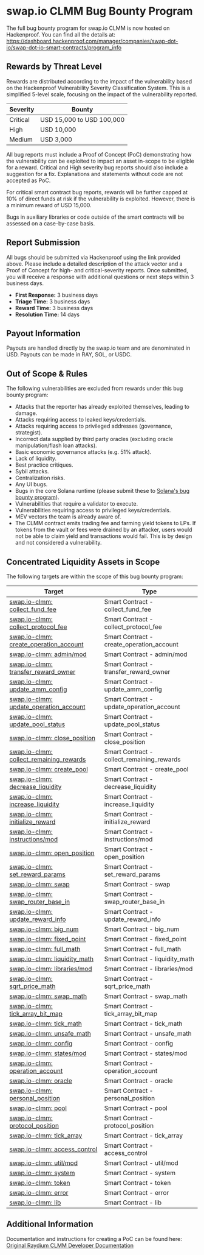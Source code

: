 # swap.io CLMM Bug Bounty Program

The full bug bounty program for swap.io CLMM is now hosted on Hackenproof. You can find all the details at:  
https://dashboard.hackenproof.com/manager/companies/swap-dot-io/swap-dot-io-smart-contracts/program_info

## Rewards by Threat Level

Rewards are distributed according to the impact of the vulnerability based on the Hackenproof Vulnerability Severity Classification System. This is a simplified 5-level scale, focusing on the impact of the vulnerability reported.

| Severity | Bounty                         |
| -------- | ------------------------------ |
| Critical | USD 15,000 to USD 100,000      |
| High     | USD 10,000                     |
| Medium   | USD 3,000                      |

All bug reports must include a Proof of Concept (PoC) demonstrating how the vulnerability can be exploited to impact an asset in-scope to be eligible for a reward. Critical and High severity bug reports should also include a suggestion for a fix. Explanations and statements without code are not accepted as PoC.

For critical smart contract bug reports, rewards will be further capped at 10% of direct funds at risk if the vulnerability is exploited. However, there is a minimum reward of USD 15,000.

Bugs in auxiliary libraries or code outside of the smart contracts will be assessed on a case-by-case basis.

## Report Submission

All bugs should be submitted via Hackenproof using the link provided above. Please include a detailed description of the attack vector and a Proof of Concept for high- and critical-severity reports. Once submitted, you will receive a response with additional questions or next steps within 3 business days.

- **First Response:** 3 business days  
- **Triage Time:** 3 business days  
- **Reward Time:** 3 business days  
- **Resolution Time:** 14 days

## Payout Information

Payouts are handled directly by the swap.io team and are denominated in USD. Payouts can be made in RAY, SOL, or USDC.

## Out of Scope & Rules

The following vulnerabilities are excluded from rewards under this bug bounty program:

- Attacks that the reporter has already exploited themselves, leading to damage.
- Attacks requiring access to leaked keys/credentials.
- Attacks requiring access to privileged addresses (governance, strategist).
- Incorrect data supplied by third party oracles (excluding oracle manipulation/flash loan attacks).
- Basic economic governance attacks (e.g. 51% attack).
- Lack of liquidity.
- Best practice critiques.
- Sybil attacks.
- Centralization risks.
- Any UI bugs.
- Bugs in the core Solana runtime (please submit these to [Solana's bug bounty program](https://github.com/solana-labs/solana/security/policy)).
- Vulnerabilities that require a validator to execute.
- Vulnerabilities requiring access to privileged keys/credentials.
- MEV vectors the team is already aware of.
- The CLMM contract emits trading fee and farming yield tokens to LPs. If tokens from the vault or fees were drained by an attacker, users would not be able to claim yield and transactions would fail. This is by design and not considered a vulnerability.

## Concentrated Liquidity Assets in Scope

The following targets are within the scope of this bug bounty program:

| Target                                                                                                                      | Type                                       |
| --------------------------------------------------------------------------------------------------------------------------- | ------------------------------------------ |
| [swap.io-clmm: collect_fund_fee](https://github.com/swap-dot-io/swap-io-clmm/blob/master/programs/amm/src/instructions/admin/collect_fund_fee.rs)         | Smart Contract - collect_fund_fee          |
| [swap.io-clmm: collect_protocol_fee](https://github.com/swap-dot-io/swap-io-clmm/blob/master/programs/amm/src/instructions/admin/collect_protocol_fee.rs)     | Smart Contract - collect_protocol_fee      |
| [swap.io-clmm: create_operation_account](https://github.com/swap-dot-io/swap-io-clmm/blob/master/programs/amm/src/instructions/admin/create_operation_account.rs) | Smart Contract - create_operation_account  |
| [swap.io-clmm: admin/mod](https://github.com/swap-dot-io/swap-io-clmm/blob/master/programs/amm/src/instructions/admin/mod.rs)                      | Smart Contract - admin/mod                 |
| [swap.io-clmm: transfer_reward_owner](https://github.com/swap-dot-io/swap-io-clmm/blob/master/programs/amm/src/instructions/admin/transfer_reward_owner.rs)    | Smart Contract - transfer_reward_owner     |
| [swap.io-clmm: update_amm_config](https://github.com/swap-dot-io/swap-io-clmm/blob/master/programs/amm/src/instructions/admin/update_amm_config.rs)        | Smart Contract - update_amm_config         |
| [swap.io-clmm: update_operation_account](https://github.com/swap-dot-io/swap-io-clmm/blob/master/programs/amm/src/instructions/admin/update_operation_account.rs) | Smart Contract - update_operation_account  |
| [swap.io-clmm: update_pool_status](https://github.com/swap-dot-io/swap-io-clmm/blob/master/programs/amm/src/instructions/admin/update_pool_status.rs)       | Smart Contract - update_pool_status        |
| [swap.io-clmm: close_position](https://github.com/swap-dot-io/swap-io-clmm/blob/master/programs/amm/src/instructions/close_position.rs)                 | Smart Contract - close_position            |
| [swap.io-clmm: collect_remaining_rewards](https://github.com/swap-dot-io/swap-io-clmm/blob/master/programs/amm/src/instructions/collect_remaining_rewards.rs)      | Smart Contract - collect_remaining_rewards |
| [swap.io-clmm: create_pool](https://github.com/swap-dot-io/swap-io-clmm/blob/master/programs/amm/src/instructions/create_pool.rs)                    | Smart Contract - create_pool               |
| [swap.io-clmm: decrease_liquidity](https://github.com/swap-dot-io/swap-io-clmm/blob/master/programs/amm/src/instructions/decrease_liquidity.rs)             | Smart Contract - decrease_liquidity        |
| [swap.io-clmm: increase_liquidity](https://github.com/swap-dot-io/swap-io-clmm/blob/master/programs/amm/src/instructions/increase_liquidity.rs)             | Smart Contract - increase_liquidity        |
| [swap.io-clmm: initialize_reward](https://github.com/swap-dot-io/swap-io-clmm/blob/master/programs/amm/src/instructions/initialize_reward.rs)              | Smart Contract - initialize_reward         |
| [swap.io-clmm: instructions/mod](https://github.com/swap-dot-io/swap-io-clmm/blob/master/programs/amm/src/instructions/mod.rs)                            | Smart Contract - instructions/mod          |
| [swap.io-clmm: open_position](https://github.com/swap-dot-io/swap-io-clmm/blob/master/programs/amm/src/instructions/open_position.rs)                  | Smart Contract - open_position             |
| [swap.io-clmm: set_reward_params](https://github.com/swap-dot-io/swap-io-clmm/blob/master/programs/amm/src/instructions/set_reward_params.rs)              | Smart Contract - set_reward_params         |
| [swap.io-clmm: swap](https://github.com/swap-dot-io/swap-io-clmm/blob/master/programs/amm/src/instructions/swap.rs)                           | Smart Contract - swap                      |
| [swap.io-clmm: swap_router_base_in](https://github.com/swap-dot-io/swap-io-clmm/blob/master/programs/amm/src/instructions/swap_router_base_in.rs)            | Smart Contract - swap_router_base_in       |
| [swap.io-clmm: update_reward_info](https://github.com/swap-dot-io/swap-io-clmm/blob/master/programs/amm/src/instructions/update_reward_info.rs)             | Smart Contract - update_reward_info        |
| [swap.io-clmm: big_num](https://github.com/swap-dot-io/swap-io-clmm/blob/master/programs/amm/src/libraries/big_num.rs)                           | Smart Contract - big_num                   |
| [swap.io-clmm: fixed_point](https://github.com/swap-dot-io/swap-io-clmm/blob/master/programs/amm/src/libraries/fixed_point_64.rs)                    | Smart Contract - fixed_point               |
| [swap.io-clmm: full_math](https://github.com/swap-dot-io/swap-io-clmm/blob/master/programs/amm/src/libraries/full_math.rs)                         | Smart Contract - full_math                 |
| [swap.io-clmm: liquidity_math](https://github.com/swap-dot-io/swap-io-clmm/blob/master/programs/amm/src/libraries/liquidity_math.rs)                    | Smart Contract - liquidity_math            |
| [swap.io-clmm: libraries/mod](https://github.com/swap-dot-io/swap-io-clmm/blob/master/programs/amm/src/libraries/mod.rs)                               | Smart Contract - libraries/mod             |
| [swap.io-clmm: sqrt_price_math](https://github.com/swap-dot-io/swap-io-clmm/blob/master/programs/amm/src/libraries/sqrt_price_math.rs)                   | Smart Contract - sqrt_price_math           |
| [swap.io-clmm: swap_math](https://github.com/swap-dot-io/swap-io-clmm/blob/master/programs/amm/src/libraries/swap_math.rs)                         | Smart Contract - swap_math                 |
| [swap.io-clmm: tick_array_bit_map](https://github.com/swap-dot-io/swap-io-clmm/blob/master/programs/amm/src/libraries/tick_array_bit_map.rs)                | Smart Contract - tick_array_bit_map        |
| [swap.io-clmm: tick_math](https://github.com/swap-dot-io/swap-io-clmm/blob/master/programs/amm/src/libraries/tick_math.rs)                         | Smart Contract - tick_math                 |
| [swap.io-clmm: unsafe_math](https://github.com/swap-dot-io/swap-io-clmm/blob/master/programs/amm/src/libraries/unsafe_math.rs)                       | Smart Contract - unsafe_math               |
| [swap.io-clmm: config](https://github.com/swap-dot-io/swap-io-clmm/blob/master/programs/amm/src/states/config.rs)                               | Smart Contract - config                    |
| [swap.io-clmm: states/mod](https://github.com/swap-dot-io/swap-io-clmm/blob/master/programs/amm/src/states/mod.rs)                                  | Smart Contract - states/mod                |
| [swap.io-clmm: operation_account](https://github.com/swap-dot-io/swap-io-clmm/blob/master/programs/amm/src/states/operation_account.rs)                    | Smart Contract - operation_account         |
| [swap.io-clmm: oracle](https://github.com/swap-dot-io/swap-io-clmm/blob/master/programs/amm/src/states/oracle.rs)                               | Smart Contract - oracle                    |
| [swap.io-clmm: personal_position](https://github.com/swap-dot-io/swap-io-clmm/blob/master/programs/amm/src/states/personal_position.rs)                    | Smart Contract - personal_position         |
| [swap.io-clmm: pool](https://github.com/swap-dot-io/swap-io-clmm/blob/master/programs/amm/src/states/pool.rs)                                 | Smart Contract - pool                      |
| [swap.io-clmm: protocol_position](https://github.com/swap-dot-io/swap-io-clmm/blob/master/programs/amm/src/states/protocol_position.rs)                    | Smart Contract - protocol_position         |
| [swap.io-clmm: tick_array](https://github.com/swap-dot-io/swap-io-clmm/blob/master/programs/amm/src/states/tick_array.rs)                           | Smart Contract - tick_array                |
| [swap.io-clmm: access_control](https://github.com/swap-dot-io/swap-io-clmm/blob/master/programs/amm/src/util/access_control.rs)                         | Smart Contract - access_control            |
| [swap.io-clmm: util/mod](https://github.com/swap-dot-io/swap-io-clmm/blob/master/programs/amm/src/util/mod.rs)                                    | Smart Contract - util/mod                  |
| [swap.io-clmm: system](https://github.com/swap-dot-io/swap-io-clmm/blob/master/programs/amm/src/util/system.rs)                                 | Smart Contract - system                    |
| [swap.io-clmm: token](https://github.com/swap-dot-io/swap-io-clmm/blob/master/programs/amm/src/util/token.rs)                                  | Smart Contract - token                     |
| [swap.io-clmm: error](https://github.com/swap-dot-io/swap-io-clmm/blob/master/programs/amm/src/error.rs)                                       | Smart Contract - error                     |
| [swap.io-clmm: lib](https://github.com/swap-dot-io/swap-io-clmm/blob/master/programs/amm/src/lib.rs)                                         | Smart Contract - lib                       |

## Additional Information

Documentation and instructions for creating a PoC can be found here:  
[Original Raydium CLMM Developer Documentation](https://github.com/raydium-io/raydium-docs/blob/master/dev-resources/raydium-clmm-dev-doc.pdf)
